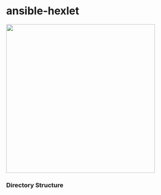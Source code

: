 # ansible-hexlet
<img src=https://tel4vn.edu.vn/uploads/2020/07/ANSIBLE-01-2048x1177.jpg width="400px">

### Directory Structure